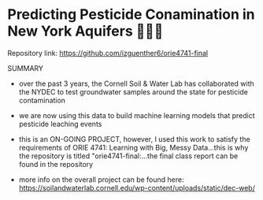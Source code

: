 # Predicting Pesticide Conamination in New York Aquifers 🌱💦🗽

Repository link: https://github.com/izguenther6/orie4741-final

SUMMARY
- over the past 3 years, the Cornell Soil & Water Lab has collaborated with the NYDEC to test groundwater        samples around the state for pesticide contamination

- we are now using this data to build machine learning models that predict pesticide leaching events

- this is an ON-GOING PROJECT, however, I used this work to satisfy the requirements of ORIE 4741: Learning      with Big, Messy Data...this is why the repository is titled "orie4741-final:...the final class report can be   found in the repository

- more info on the overall project can be found here: https://soilandwaterlab.cornell.edu/wp-content/uploads/static/dec-web/
